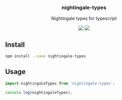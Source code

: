 <h3 align="center">
  nightingale-types
</h3>

<p align="center">
  Nightingale types for typescript
</p>

<p align="center">
  <a href="https://npmjs.org/package/nightingale-types"><img src="https://img.shields.io/npm/v/nightingale-types.svg?style=flat-square"></a>
  <a href="https://david-dm.org/christophehurpeau/nightingale?path=packages/nightingale-types"><img src="https://david-dm.org/christophehurpeau/nightingale.svg?path=packages/nightingale-types?style=flat-square"></a>
</p>

## Install

```bash
npm install --save nightingale-types
```

## Usage

```js
import nightingaleTypes from 'nightingale-types';

console.log(nightingaleTypes);
```
